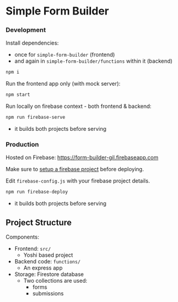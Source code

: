 # Simple Form Builder

### Development

Install dependencies:
- once for `simple-form-builder` (frontend)
- and again in `simple-form-builder/functions` within it (backend)
```bash
npm i
```

Run the frontend app only (with mock server):
```bash
npm start
```

Run locally on firebase context - both frontend & backend:
```bash
npm run firebase-serve
```
* it builds both projects before serving

### Production
Hosted on Firebase: https://form-builder-gil.firebaseapp.com

Make sure to [setup a firebase project](https://firebase.google.com/docs/cli/) before deploying.

Edit `firebase-config.js` with your firebase project details.
```bash
npm run firebase-deploy
```
* it builds both projects before serving

## Project Structure
Components:
- Frontend: `src/`
  - Yoshi based project
- Backend code: `functions/`
  - An express app
- Storage: Firestore database
  - Two collections are used:
    - forms
    - submissions
